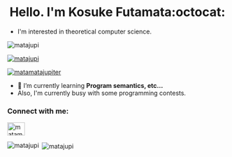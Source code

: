 <h1 align="center">Hello. I'm Kosuke Futamata:octocat:</h1>

- I'm interested in theoretical computer science.

<p align="left"> <img src="https://komarev.com/ghpvc/?username=matajupi&label=Profile%20views&color=0e75b6&style=flat" alt="matajupi" /> </p>

<p align="left"> <a href="https://github.com/ryo-ma/github-profile-trophy"><img src="https://github-profile-trophy.vercel.app/?username=matajupi" alt="matajupi" /></a> </p>

<p align="left"> <a href="https://twitter.com/matamatajupiter" target="blank"><img src="https://img.shields.io/twitter/follow/matamatajupiter?logo=twitter&style=for-the-badge" alt="matamatajupiter" /></a> </p>

- 🌱 I’m currently learning **Program semantics, etc...**
- Also, I'm currently busy with some programming contests.

<h3 align="left">Connect with me:</h3>
<p align="left">
<a href="https://twitter.com/matamatajupiter" target="blank"><img align="center" src="https://cdn.jsdelivr.net/npm/simple-icons@3.0.1/icons/twitter.svg" alt="matamatajupiter" height="30" width="40" /></a>
</p>

<p><img align="left" src="https://github-readme-stats.vercel.app/api/top-langs?username=matajupi&show_icons=true&locale=en&layout=compact" alt="matajupi" /></p>

<p>&nbsp;<img align="center" src="https://github-readme-stats.vercel.app/api?username=matajupi&show_icons=true&locale=en" alt="matajupi" /></p>

